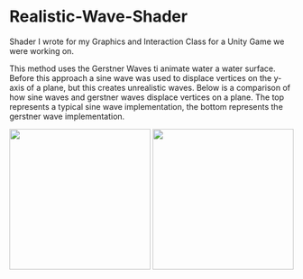# Realistic-Wave-Shader
Shader I wrote for my Graphics and Interaction Class for a Unity Game we were working on.

This method uses the Gerstner Waves ti animate water a water surface. Before this approach a sine wave was used to displace vertices on the y-axis of a plane, but this creates unrealistic waves. Below is a comparison of how sine waves and gerstner waves displace vertices on a plane. The top represents a typical sine wave implementation, the bottom represents the gerstner wave implementation.

<img src="https://user-images.githubusercontent.com/97642386/212574854-1bbaea5a-ee7e-49e2-bf78-6269e7404846.png" width="250">

<img src="https://thumbs.gfycat.com/BitterGoldenHalicore-mobile.mp4" width="250">





